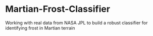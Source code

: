 # Martian-Frost-Classifier
Working with real data from NASA JPL to build a robust classifier for identifying frost in Martian terrain
